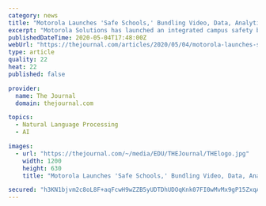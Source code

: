 ```yaml
---
category: news
title: "Motorola Launches 'Safe Schools,' Bundling Video, Data, Analytics and Voice"
excerpt: "Motorola Solutions has launched an integrated campus safety bundle that combines video, data, analytics and voice. Safe Schools is intended to help school sites secure their campus perimeter, control access to buildings and speed up communication with local law enforcement."
publishedDateTime: 2020-05-04T17:48:00Z
webUrl: "https://thejournal.com/articles/2020/05/04/motorola-launches-safe-schools-bundling-video-data-analytics-and-voice.aspx?admgarea=News1"
type: article
quality: 22
heat: 22
published: false

provider:
  name: The Journal
  domain: thejournal.com

topics:
  - Natural Language Processing
  - AI

images:
  - url: "https://thejournal.com/~/media/EDU/THEJournal/THElogo.jpg"
    width: 1200
    height: 630
    title: "Motorola Launches 'Safe Schools,' Bundling Video, Data, Analytics and Voice"

secured: "h3KN1bjvm2c8oL8F+aqFcwH9wZZB5yUDTDhUDOqKnk07FI0wMvMx9gP15ZxqAXkTV9Y6hIW0V7aMTZasI0wdXCAXds0OYQJJdn6eEGwXoQFdxRp9ZWVlZPNboK8r8qS/AI9YDjBCJZTYph3EyyE5aViwNBaW4Ml8be2Gpn+oZ2uldqeDZ9AuowT2T2HSh2n1xZEIovPmGWK/M0YQNqdfzpXPzFAw6cwLGCtuGvE6kBC8Krl/mg2IM58sRTYojOcWYwF0nApCBKB9JPib1U4aJYaX5rodSgQ5DVLsYogl438I9lc0BJvI1ngajHBcb76q;EQNkI2ncfIgdl8omPUbzsw=="
---
```



